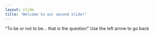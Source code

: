```yaml
---
layout: slide
title: "Welcome to our second slide!"
---
```

"To be or not to be... that is the question"
Use the left arrow to go back
